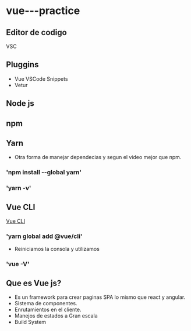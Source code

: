 # vue---practice

## Editor de codigo

VSC

## Pluggins
 * Vue VSCode Snippets
 * Vetur

## Node js

## npm

## Yarn
* Otra forma de manejar dependecias y segun el video mejor que npm.
### 'npm install --global yarn'
### 'yarn -v'

## Vue CLI

[Vue CLI](https://cli.vuejs.org/)

### 'yarn global add @vue/cli'

* Reiniciamos la consola y utilizamos

### 'vue -V'

## Que es Vue js?

* Es un framework para crear paginas SPA lo mismo que react y angular.
* Sistema de componentes.
* Enrutamientos en el cliente.
* Manejos de estados a Gran escala
* Build System